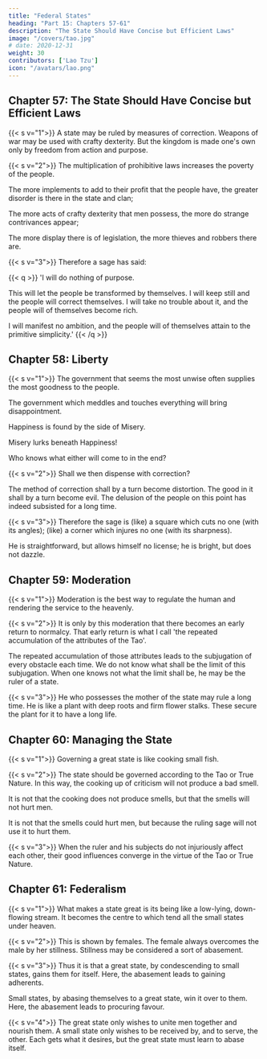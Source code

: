 ```yaml
---
title: "Federal States"
heading: "Part 15: Chapters 57-61"
description: "The State Should Have Concise but Efficient Laws"
image: "/covers/tao.jpg"
# date: 2020-12-31
weight: 30
contributors: ['Lao Tzu']
icon: "/avatars/lao.png"
---
```




## Chapter 57: The State Should Have Concise but Efficient Laws

{{< s v="1">}} A state may be ruled by measures of correction. Weapons of war may be used with crafty dexterity. But the kingdom is made one's own only by freedom from action and purpose.


{{< s v="2">}} The multiplication of prohibitive laws increases the poverty of the people.

The more implements to add to their profit that the people have, the greater disorder is there in the state and clan; 

The more acts of crafty dexterity that men possess, the more do strange contrivances appear; 

The more display there is of legislation, the more thieves and robbers there are.


{{< s v="3">}} Therefore a sage has said:

{{< q >}}
'I will do nothing of purpose. 

This will let the people be transformed by themselves. I will keep still and the people will correct themselves. I will take no trouble about it, and the people will of themselves become rich. 

I will manifest no ambition, and the people will of themselves attain to the primitive simplicity.'
{{< /q >}}



## Chapter 58: Liberty

{{< s v="1">}} The government that seems the most unwise often supplies the most goodness to the people.

The government which meddles and touches everything will <!-- work --> bring disappointment.

Happiness is found by the side of Misery. 

Misery lurks beneath Happiness! 

Who knows what either will come to in the end?


{{< s v="2">}} Shall we then dispense with correction? 

The method of correction shall by a turn become distortion. The good in it shall by a turn become evil. 
The delusion of the people on this point has indeed subsisted for a long time.


{{< s v="3">}} Therefore the sage is (like) a square which cuts no one (with its angles); (like) a corner which injures no one (with its sharpness).

He is straightforward, but allows himself no license; he is bright, but does not dazzle.




## Chapter 59: Moderation

{{< s v="1">}} Moderation is the best way to regulate the human<!--  (in our constitution) --> and rendering the<!--  (proper) --> service to the heavenly<!-- , there is nothing like  -->.


{{< s v="2">}} It is only by this moderation that there becomes an early return to normalcy. That early return is what I call 'the repeated accumulation of the attributes of the Tao'. 

The repeated accumulation of those attributes leads to the subjugation of every obstacle each time. <!--  to such return. 
Of  -->
We do not know what shall be the limit of this subjugation. When one knows not what the limit shall be, he may be the ruler of a state.


{{< s v="3">}} He who possesses the mother of the state may rule a long time. He is like a plant with deep roots and firm flower stalks. These secure the plant for it to have a long life.



## Chapter 60: Managing the State

{{< s v="1">}} Governing a great state is like cooking small fish.


{{< s v="2">}} The state should be governed according to the Tao or True Nature. In this way, the cooking up of criticism will not produce a bad smell. 

<!-- the manes of the departed will not manifest their spiritual energy. --> 

It is not that the cooking does not produce smells, but that the smells will not hurt men.  
<!-- manes have not that spiritual energy, but it will not be employed to hurt men.  -->
<!-- It is not that those manes have not that spiritual energy, but it will not be employed to hurt men.  -->

It is not that the smells could <!-- not --> hurt men, but because the ruling sage will not use it to hurt them.


{{< s v="3">}}  When the ruler and his subjects do not injuriously affect each other, their good influences converge in the virtue of the Tao or True Nature.



## Chapter 61: Federalism

{{< s v="1">}} What makes a state great is its being like a low-lying, down-flowing stream. It becomes the centre to which tend all the small states under heaven.

{{< s v="2">}} This is shown by females. The female always overcomes the male by her stillness. Stillness may be considered a sort of abasement.


{{< s v="3">}} Thus it is that a great state, by condescending to small states, gains them for itself. Here, the abasement leads to gaining adherents.

Small states, by abasing themselves to a great state, win it over to them. Here, the abasement leads to procuring favour.

{{< s v="4">}} The great state only wishes to unite men together and nourish them. A small state only wishes to be received by, and to serve, the other. Each gets what it desires, but the great state must learn to abase itself.
